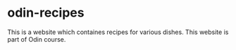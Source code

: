 # odin-recipes
This is a website which containes recipes for various dishes. This website is part of Odin course.